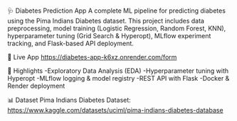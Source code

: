 🩺 Diabetes Prediction App
A complete ML pipeline for predicting diabetes using the Pima Indians Diabetes dataset. This project includes data preprocessing, model training (Logistic Regression, Random Forest, KNN), hyperparameter tuning (Grid Search & Hyperopt), MLflow experiment tracking, and Flask-based API deployment.

🔗 Live App
https://diabetes-app-k6xz.onrender.com/form

🚀 Highlights
-Exploratory Data Analysis (EDA)
-Hyperparameter tuning with Hyperopt
-MLflow logging & model registry
-REST API with Flask
-Docker & Render deployment

📊 Dataset
Pima Indians Diabetes Dataset:
https://www.kaggle.com/datasets/uciml/pima-indians-diabetes-database

